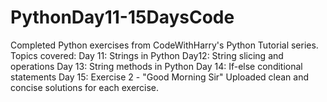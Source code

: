 # PythonDay11-15DaysCode
Completed Python exercises from CodeWithHarry's Python Tutorial series. 
Topics covered:
Day 11: Strings in Python
Day12: String slicing and operations
Day 13: String methods in Python
Day 14: If-else conditional statements
Day 15: Exercise 2 - "Good Morning Sir" Uploaded clean and concise solutions for each exercise.
